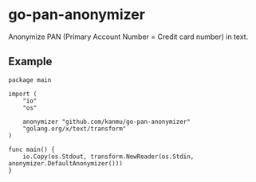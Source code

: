 # go-pan-anonymizer

Anonymize PAN (Primary Account Number = Credit card number) in text.

## Example

```
package main

import (
	"io"
	"os"

	anonymizer "github.com/kanmu/go-pan-anonymizer"
	"golang.org/x/text/transform"
)

func main() {
	io.Copy(os.Stdout, transform.NewReader(os.Stdin, anonymizer.DefaultAnonymizer()))
}
```
